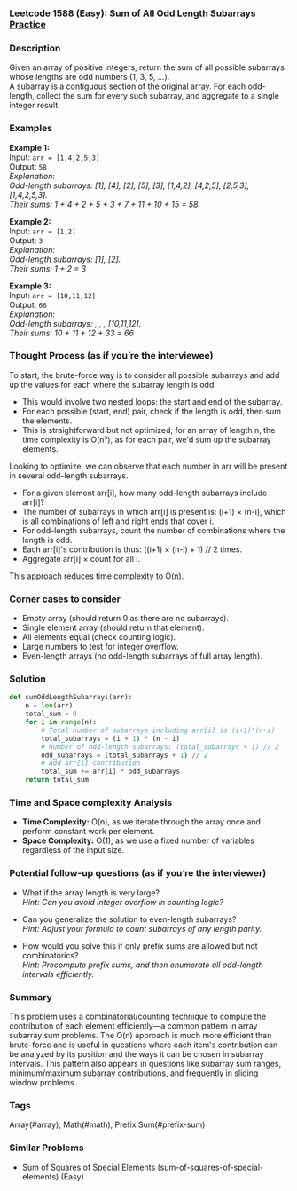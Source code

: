 ### Leetcode 1588 (Easy): Sum of All Odd Length Subarrays [Practice](https://leetcode.com/problems/sum-of-all-odd-length-subarrays)

### Description  
Given an array of positive integers, return the sum of all possible subarrays whose lengths are odd numbers (1, 3, 5, ...).  
A subarray is a contiguous section of the original array. For each odd-length, collect the sum for every such subarray, and aggregate to a single integer result.

### Examples  

**Example 1:**  
Input: `arr = [1,4,2,5,3]`  
Output: `58`  
*Explanation:  
Odd-length subarrays: [1], [4], [2], [5], [3], [1,4,2], [4,2,5], [2,5,3], [1,4,2,5,3].  
Their sums: 1 + 4 + 2 + 5 + 3 + 7 + 11 + 10 + 15 = 58*

**Example 2:**  
Input: `arr = [1,2]`  
Output: `3`  
*Explanation:  
Odd-length subarrays: [1], [2].  
Their sums: 1 + 2 = 3*

**Example 3:**  
Input: `arr = [10,11,12]`  
Output: `66`  
*Explanation:  
Odd-length subarrays: , , , [10,11,12].  
Their sums: 10 + 11 + 12 + 33 = 66*

### Thought Process (as if you’re the interviewee)  
To start, the brute-force way is to consider all possible subarrays and add up the values for each where the subarray length is odd.  
- This would involve two nested loops: the start and end of the subarray.  
- For each possible (start, end) pair, check if the length is odd, then sum the elements.  
- This is straightforward but not optimized; for an array of length n, the time complexity is O(n³), as for each pair, we'd sum up the subarray elements.

Looking to optimize, we can observe that each number in arr will be present in several odd-length subarrays.  
- For a given element arr[i], how many odd-length subarrays include arr[i]?  
- The number of subarrays in which arr[i] is present is: (i+1) × (n-i), which is all combinations of left and right ends that cover i.
- For odd-length subarrays, count the number of combinations where the length is odd.
- Each arr[i]'s contribution is thus: ((i+1) × (n-i) + 1) // 2 times.  
- Aggregate arr[i] × count for all i.

This approach reduces time complexity to O(n).

### Corner cases to consider  
- Empty array (should return 0 as there are no subarrays).
- Single element array (should return that element).
- All elements equal (check counting logic).
- Large numbers to test for integer overflow.
- Even-length arrays (no odd-length subarrays of full array length).

### Solution

```python
def sumOddLengthSubarrays(arr):
    n = len(arr)
    total_sum = 0
    for i in range(n):
        # Total number of subarrays including arr[i] is (i+1)*(n-i)
        total_subarrays = (i + 1) * (n - i)
        # Number of odd-length subarrays: (total_subarrays + 1) // 2
        odd_subarrays = (total_subarrays + 1) // 2
        # Add arr[i] contribution
        total_sum += arr[i] * odd_subarrays
    return total_sum
```

### Time and Space complexity Analysis  

- **Time Complexity:** O(n), as we iterate through the array once and perform constant work per element.
- **Space Complexity:** O(1), as we use a fixed number of variables regardless of the input size.

### Potential follow-up questions (as if you’re the interviewer)  

- What if the array length is very large?  
  *Hint: Can you avoid integer overflow in counting logic?*

- Can you generalize the solution to even-length subarrays?  
  *Hint: Adjust your formula to count subarrays of any length parity.*

- How would you solve this if only prefix sums are allowed but not combinatorics?  
  *Hint: Precompute prefix sums, and then enumerate all odd-length intervals efficiently.*

### Summary
This problem uses a combinatorial/counting technique to compute the contribution of each element efficiently—a common pattern in array subarray sum problems. The O(n) approach is much more efficient than brute-force and is useful in questions where each item's contribution can be analyzed by its position and the ways it can be chosen in subarray intervals. This pattern also appears in questions like subarray sum ranges, minimum/maximum subarray contributions, and frequently in sliding window problems.

### Tags
Array(#array), Math(#math), Prefix Sum(#prefix-sum)

### Similar Problems
- Sum of Squares of Special Elements (sum-of-squares-of-special-elements) (Easy)